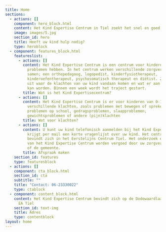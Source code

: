 ```yaml
---
title: Home
sections:
  - actions: []
    component: hero_block.html
    content: Het Kind Expertise Centrum in Tiel zoekt het snel en goed uit.
    image: images/5.jpg
    section_id: hero
    title: Heeft uw kind hulp nodig?
    type: heroblock
  - component: features_block.html
    featureslist:
      - actions: []
        content: Het Kind Expertise Centrum is een centrum voor kinderen die meerdere
          problemen hebben. In het centrum werken verschillende zorgverleners
          samen; een orthopedagoog, logopedist, kinderfysiotherapeut,
          kinderoefentherapeut, psychosomatisch therapeut en diëtist. Zij zoeken
          uit waar de klachten van uw kind vandaan komen en wat er aan gedaan
          kan worden. Binnen een week wordt het traject gestart.
        title: Wat is het Kind Expertisecentrum?
      - actions: []
        content: Het Kind Expertise Centrum is er voor kinderen van 0-18 jaar met
          verschillende klachten, zoals problemen met bewegen of spreken,
          problemen op school, gedragsproblemen, slaapproblemen,
          gewichtsproblemen of andere (pijn)klachten
        title: Wat voor klachten?
      - actions: []
        content: U kunt uw kind telefonisch aanmelden bij het Kind Expertise Centrum. U
          krijgt per mail een korte vragenlijst over uw kind. Het centrum
          bevindt zich in het Eerstelijns Centrum Tiel. Het onderzoek en advies
          van het Kind Expertise Centrum worden vergoed door uw zorgverzekeraar
          of de gemeente.
        title: Afspraak maken
    section_id: features
    type: featuresblock
  - actions: []
    component: cta_block.html
    section_id: cta
    subtitle: ""
    title: "Contact: 06-23330022"
    type: ctablock
  - component: content_block.html
    content: Het Kind Expertise Centrum bevindt zich op de Dodewaardlaan 5-09, 4006
      EA Tiel
    section_id: text-img
    title: Adres
    type: contentblock
layout: home
---
```

